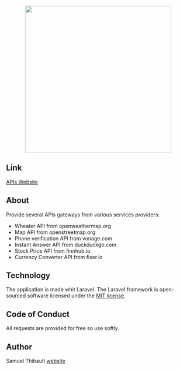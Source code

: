 <p align="center"><img src="http://apis.samuel-thibault.fr/storage/img/apis-white.svg" width="400"></p>


## Link

<p><a href="http://apis.samuel-thibault.fr/">APIs Website</a></p>


## About

Provide several APIs gateways from various services providers:

- Wheater API from openweathermap.org
- Map API from openstreetmap.org
- Phone verification API from vonage.com
- Instant Answer API from duckduckgo.com
- Stock Price API from finnhub.io
- Currency Converter API from fixer.io


## Technology

The application is made whit Laravel.
The Laravel framework is open-sourced software licensed under the [MIT license](https://opensource.org/licenses/MIT).


## Code of Conduct

All requests are provided for free so use softly.


## Author

<p>
Samuel Thibault <a href="https://samuel-thibault.fr">website</a>
</p>

